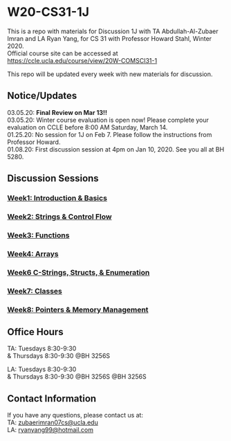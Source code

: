 # W20-CS31-1J

This is a repo with materials for Discussion 1J with TA Abdullah-Al-Zubaer Imran and LA Ryan Yang, for CS 31 with Professor Howard Stahl, Winter 2020.  
Official course site can be accessed at https://ccle.ucla.edu/course/view/20W-COMSCI31-1

This repo will be updated every week with new materials for discussion.


## Notice/Updates
03.05.20: <b>Final Review on Mar 13!!</b><br>
03.05.20: Winter course evaluation is open now! Please complete your evaluation on CCLE before 8:00 AM Saturday, March 14.<br>
01.25.20: No session for 1J on Feb 7. Please follow the instructions from Professor Howard.<br>
01.08.20: First discussion session at 4pm on Jan 10, 2020. See you all at BH 5280.


## Discussion Sessions

### <a href = "https://github.com/zubaerimran/W20-CS31-1J/blob/master/week1/winter20_cs31_w1.pdf">Week1: Introduction & Basics</a>
### <a href = "https://github.com/zubaerimran/W20-CS31-1J/blob/master/week2/winter20_cs31_w2.pdf">Week2: Strings & Control Flow</a>
### <a href = "https://github.com/zubaerimran/W20-CS31-1J/blob/master/week3/winter20_cs31_w3.pdf">Week3: Functions</a>
### <a href = "https://github.com/zubaerimran/W20-CS31-1J/blob/master/week4/winter20_cs31_w4.pdf">Week4: Arrays</a>
### <a href = "https://github.com/zubaerimran/W20-CS31-1J/blob/master/week6/winter20_cs31_w6.pdf">Week6 C-Strings, Structs, & Enumeration</a>
### <a href = "https://github.com/zubaerimran/W20-CS31-1J/blob/master/week7/winter20_cs31_w7.pdf">Week7: Classes</a>
### <a href = "https://github.com/zubaerimran/W20-CS31-1J/blob/master/week8/winter20_cs31_w8.pdf">Week8: Pointers & Memory Management</a>



## Office Hours
TA: Tuesdays 8:30-9:30 <br>
& Thursdays 8:30-9:30 @BH 3256S

LA: Tuesdays 8:30-9:30 <br>
& Thursdays 8:30-9:30 @BH 3256S
@BH 3256S

## Contact Information

If you have any questions, please contact us at:  
TA: zubaerimran07cs@ucla.edu  
LA: ryanyang99@hotmail.com
